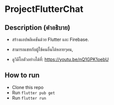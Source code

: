 # ProjectFlutterChat

## Description (คำอธิบาย)
* สร้างแอปพลิเคชันด้วย Flutter และ Firebase.
*  สามารถแชทกับผู้ใช้คนอื่นได้หลายๆคน,
  
* ดูวิดีโอตัวอย่างได้ที่: https://youtu.be/nQ1GPK1oebU


## How to run
* Clone this repo
* Run `flutter pub get`
* Run `flutter run` 

